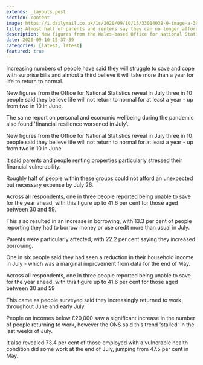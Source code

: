 ```yaml
---
extends: _layouts.post
section: content
image: https://i.dailymail.co.uk/1s/2020/09/10/15/33014038-0-image-a-39_1599748079146.jpg 
title: Almost half of parents and renters say they can no longer afford an unexpected expense, report finds 
description: New figures from the Wales-based Office for National Statistics reveal in July three in 10 people said they believe life will not return to normal for at least a year - up from two in 10 in June. 
date: 2020-09-10-15-37-39 
categories: [latest, latest] 
featured: true 
--- 
```

Increasing numbers of people have said they will struggle to save and cope with surprise bills and almost a third believe it will take more than a year for life to return to normal.

New figures from the Office for National Statistics reveal in July three in 10 people said they believe life will not return to normal for at least a year - up from two in 10 in June.

The same report on personal and economic wellbeing during the pandemic also found 'financial resilience worsened in July'.

New figures from the Office for National Statistics reveal in July three in 10 people said they believe life will not return to normal for at least a year - up from two in 10 in June

It said parents and people renting properties particularly stressed their financial vulnerability.

Roughly half of people within these groups could not afford an unexpected but necessary expense by July 26.

Across all respondents, one in three people reported being unable to save for the year ahead, with this figure up to 41.6 per cent for those aged between 30 and 59.

This also resulted in an increase in borrowing, with 13.3 per cent of people reporting they had to borrow money or use credit more than usual in July.

Parents were particularly affected, with 22.2 per cent saying they increased borrowing.

One in six people said they had seen a reduction in their household income in July - which was a marginal improvement from data for the end of May.

Across all respondents, one in three people reported being unable to save for the year ahead, with this figure up to 41.6 per cent for those aged between 30 and 59

This came as people surveyed said they increasingly returned to work throughout June and early July.

People on incomes below £20,000 saw a significant increase in the number of people returning to work, however the ONS said this trend 'stalled' in the last weeks of July.

It also revealed 73.4 per cent of those employed with a vulnerable health condition did some work at the end of July, jumping from 47.5 per cent in May.

